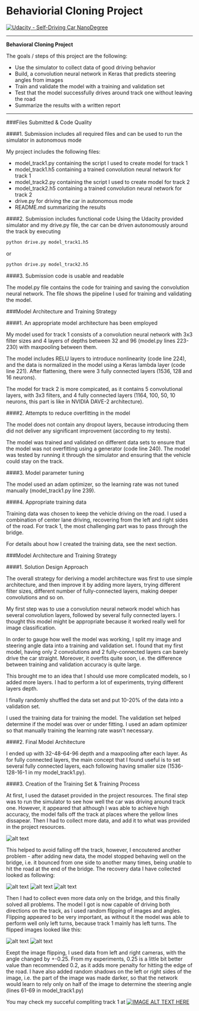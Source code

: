 # Behaviorial Cloning Project

[![Udacity - Self-Driving Car NanoDegree](https://s3.amazonaws.com/udacity-sdc/github/shield-carnd.svg)](http://www.udacity.com/drive)

---

**Behavioral Cloning Project**

The goals / steps of this project are the following:
* Use the simulator to collect data of good driving behavior
* Build, a convolution neural network in Keras that predicts steering angles from images
* Train and validate the model with a training and validation set
* Test that the model successfully drives around track one without leaving the road
* Summarize the results with a written report


[//]: # (Image References)

[image1]: ./examples/placeholder.png "Model Visualization"
[image2]: ./examples/placeholder.png "Grayscaling"
[image3]: ./examples/placeholder_small.png "Recovery Image"
[image4]: ./examples/placeholder_small.png "Recovery Image"
[image5]: ./examples/placeholder_small.png "Recovery Image"
[image6]: ./examples/placeholder_small.png "Normal Image"
[image7]: ./examples/placeholder_small.png "Flipped Image"

---
###Files Submitted & Code Quality

####1. Submission includes all required files and can be used to run the simulator in autonomous mode

My project includes the following files:
* model_track1.py containing the script I used to create model for track 1
* model_track1.h5 containing a trained convolution neural network for track 1
* model_track2.py containing the script I used to create model for track 2
* model_track2.h5 containing a trained convolution neural network for track 2
* drive.py for driving the car in autonomous mode
* README.md summarizing the results

####2. Submission includes functional code
Using the Udacity provided simulator and my drive.py file, the car can be driven autonomously around the track by executing 
```sh
python drive.py model_track1.h5
```
 or
 ```sh
python drive.py model_track2.h5
```

####3. Submission code is usable and readable

The model.py file contains the code for training and saving the convolution neural network. The file shows the pipeline I used for training and validating the model.

###Model Architecture and Training Strategy

####1. An appropriate model architecture has been employed

My model used for track 1 consists of a convolution neural network with 3x3 filter sizes and 4 layers of depths between 32 and 96 (model.py lines 223-230) with maxpooling between them.

The model includes RELU layers to introduce nonlinearity (code line 224), and the data is normalized in the model using a Keras lambda layer (code line 221). After flattening, there were 3 fully connected layers (1536, 128 and 16 neurons).

The model for track 2 is more compicated, as it contains 5 convolutional layers, with 3x3 filters, and 4 fully connected layers (1164, 100, 50, 10 neurons, this part is like in NVIDIA DAVE-2 architecture).

####2. Attempts to reduce overfitting in the model

The model does not contain any dropout layers, because introducing them did not deliver any significant improvement (according to my tests). 

The model was trained and validated on different data sets to ensure that the model was not overfitting using a generator (code line 240). The model was tested by running it through the simulator and ensuring that the vehicle could stay on the track.

####3. Model parameter tuning

The model used an adam optimizer, so the learning rate was not tuned manually (model_track1.py line 239).

####4. Appropriate training data

Training data was chosen to keep the vehicle driving on the road. I used a combination of center lane driving, recovering from the left and right sides of the road. For track 1, the most challenging part was to pass through the bridge.

For details about how I created the training data, see the next section. 

###Model Architecture and Training Strategy

####1. Solution Design Approach

The overall strategy for deriving a model architecture was first to use simple architecture, and then improve it by adding more layers, trying different filter sizes, different number of fully-connected layers, making deeper convolutions and so on.

My first step was to use a convolution neural network model which has several convolution layers, followed by several fully connected layers. I thought this model might be appropriate because it worked really well for image classification.

In order to gauge how well the model was working, I split my image and steering angle data into a training and validation set. I found that my first model, having only 2 convolutions and 2 fully-connected layers can barely drive the car straight. Moreover, it overfits quite soon, i.e. the difference between training and validation accuracy is quite large.

This brought me to an idea that I should use more complicated models, so I added more layers. I had to perform a lot of experiments, trying different layers depth.

I finally randomly shuffled the data set and put 10-20% of the data into a validation set. 

I used the training data for training the model. The validation set helped determine if the model was over or under fitting.  I used an adam optimizer so that manually training the learning rate wasn't necessary.

####2. Final Model Architecture

I ended up with 32-48-64-96 depth and a maxpooling after each layer. As for fully connected layers, the main concept that I found useful is to set several fully connected layers, each following having smaller size (1536-128-16-1 in my model_track1.py).

####3. Creation of the Training Set & Training Process

At first, I used the dataset provided in the project resources. The final step was to run the simulator to see how well the car was driving around track one. However, it appeared that although I was able to achieve high accuracy, the model falls off the track at places where the yellow lines dissapear. Then I had to collect more data, and add it to what was provided in the project resources.

![alt text][image2]

This helped to avoid falling off the track, however, I encoutered another problem - after adding new data, the model stopped behaving well on the bridge, i.e. it bounced from one side to another many times, being unable to hit the road at the end of the bridge. The recovery data I have collected looked as following:

![alt text][image3]
![alt text][image4]
![alt text][image5]

Then I had to collect even more data only on the bridge, and this finally solved all problems. The model I got is now capable of driving both directions on the track, as I used random flipping of images and angles. Flipping appeared to be very important, as without it the model was able to perform well only left turns, because track 1 mainly has left turns. The flipped images looked like this:

![alt text][image6]
![alt text][image7]

Exept the image flipping, I used data from left and right cameras, with the angle changed by +-0.25. From my experiments, 0.25 is a little bit better value than recommended 0.2, as it adds more penalty for hitting the edge of the road. I have also added random shadows on the left or right sides of the image, i.e. the part of the image was made darker, so that the network would learn to rely only on half of the image to determine the steering angle (lines 61-69 in model_track1.py)

You may check my succeful compliting track 1 at [![IMAGE ALT TEXT HERE](https://img.youtube.com/vi/a8uZswck93k/0.jpg)](https://youtu.be/a8uZswck93k)



